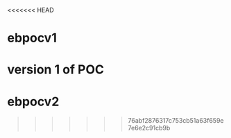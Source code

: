 <<<<<<< HEAD
# ebpocv1
version 1 of POC
=======
# ebpocv2
>>>>>>> 76abf2876317c753cb51a63f659e7e6e2c91cb9b
